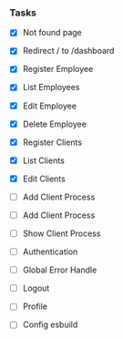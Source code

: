 ### Tasks
- [X] Not found page
- [X] Redirect / to /dashboard
- [X] Register Employee
- [X] List Employees
- [X] Edit Employee
- [X] Delete Employee
- [X] Register Clients
- [X] List Clients
- [X] Edit Clients
- [ ] Add Client Process
- [ ] Add Client Process
- [ ] Show Client Process
- [ ] Authentication
- [ ] Global Error Handle
- [ ] Logout
- [ ] Profile
- [ ] Config esbuild

